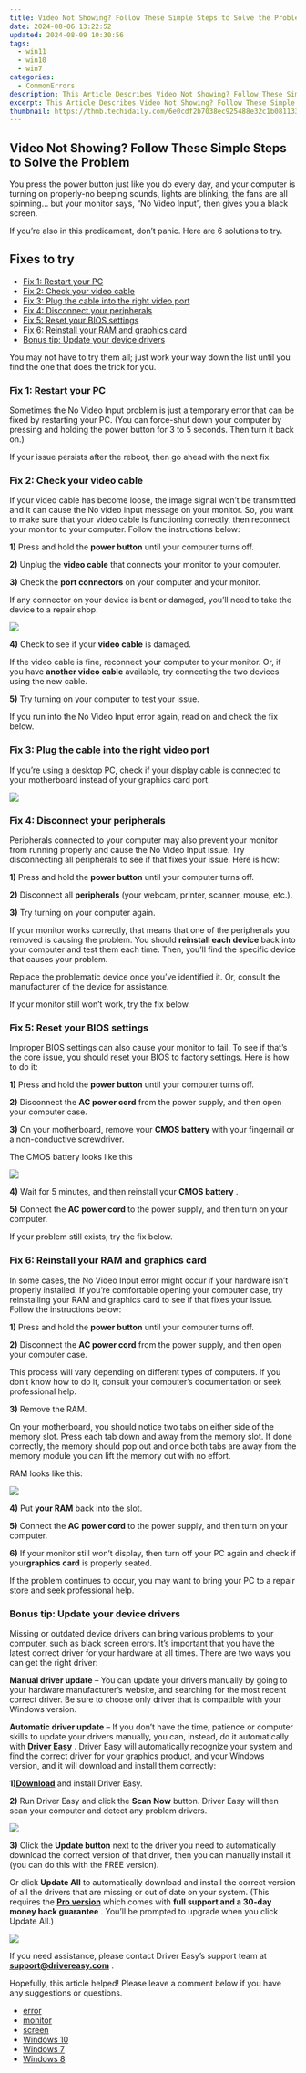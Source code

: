 ```yaml
---
title: Video Not Showing? Follow These Simple Steps to Solve the Problem!
date: 2024-08-06 13:22:52
updated: 2024-08-09 10:30:56
tags:
  - win11
  - win10
  - win7
categories:
  - CommonErrors
description: This Article Describes Video Not Showing? Follow These Simple Steps to Solve the Problem!
excerpt: This Article Describes Video Not Showing? Follow These Simple Steps to Solve the Problem!
thumbnail: https://thmb.techidaily.com/6e0cdf2b7038ec925488e32c1b0811331fe39479e79326e6be564a7361db8bbb.jpg
---
```


## Video Not Showing? Follow These Simple Steps to Solve the Problem

 You press the power button just like you do every day, and your computer is turning on properly-no beeping sounds, lights are blinking, the fans are all spinning… but your monitor says, “No Video Input”, then gives you a black screen.

 If you’re also in this predicament, don’t panic. Here are 6 solutions to try.

## Fixes to try

* [Fix 1: Restart your PC](#restart)
* [Fix 2: Check your video cable](#b)
* [Fix 3: Plug the cable into the right video port](#h-fix-3-plug-the-cable-into-the-right-video-port)
* [Fix 4: Disconnect your peripherals](#c)
* [Fix 5: Reset your BIOS settings](#d)
* [Fix 6: Reinstall your RAM and graphics card](#e)
* [Bonus tip: Update your device drivers](#f)

 You may not have to try them all; just work your way down the list until you find the one that does the trick for you.

### Fix 1: Restart your PC

 Sometimes the No Video Input problem is just a temporary error that can be fixed by restarting your PC. (You can force-shut down your computer by pressing and holding the power button for 3 to 5 seconds. Then turn it back on.)

If your issue persists after the reboot, then go ahead with the next fix.

### Fix 2: Check your video cable

 If your video cable has become loose, the image signal won’t be transmitted and it can cause the No video input message on your monitor. So, you want to make sure that your video cable is functioning correctly, then reconnect your monitor to your computer. Follow the instructions below:

**1)**  Press and hold the **power button** until your computer turns off.

**2)** Unplug the **video cable** that connects your monitor to your computer.

**3)** Check the **port connectors** on your computer and your monitor.

 If any connector on your device is bent or damaged, you’ll need to take the device to a repair shop.

![](https://images.drivereasy.com/wp-content/uploads/2019/10/analog-20871_640-1024x338.jpg)

**4)** Check to see if your **video cable** is damaged.

 If the video cable is fine, reconnect your computer to your monitor. Or, if you have **another video cable**  available, try connecting the two devices using the new cable.

**5)** Try turning on your computer to test your issue.

 If you run into the No Video Input error again, read on and check the fix below.

### Fix 3: Plug the cable into the right video port

 If you’re using a desktop PC, check if your display cable is connected to your motherboard instead of your graphics card port.

![](https://images.drivereasy.com/wp-content/uploads/2021/10/2021-10-29_14-18-28.jpg)

### Fix 4: Disconnect your peripherals

 Peripherals connected to your computer may also prevent your monitor from running properly and cause the No Video Input issue. Try disconnecting all peripherals to see if that fixes your issue. Here is how:

**1)**  Press and hold the **power button**  until your computer turns off.

**2)**  Disconnect all **peripherals**  (your webcam, printer, scanner, mouse, etc.).

**3)**  Try turning on your computer again.

 If your monitor works correctly, that means that one of the peripherals you removed is causing the problem. You should **reinstall each device** back into your computer and test them each time. Then, you’ll find the specific device that causes your problem.

 Replace the problematic device once you’ve identified it. Or, consult the manufacturer of the device for assistance.

If your monitor still won’t work, try the fix below.

### Fix 5: Reset your BIOS settings

 Improper BIOS settings can also cause your monitor to fail. To see if that’s the core issue, you should reset your BIOS to factory settings. Here is how to do it:

**1)** Press and hold the **power button** until your computer turns off.

**2)** Disconnect the **AC power cord** from the power supply, and then open your computer case.

**3)** On your motherboard, remove your **CMOS battery** with your fingernail or a non-conductive screwdriver.

The CMOS battery looks like this

![](https://images.drivereasy.com/wp-content/uploads/2019/10/image-176.jpg)

**4)**  Wait for 5 minutes, and then reinstall your **CMOS battery** .

**5)**  Connect the **AC power cord**  to the power supply, and then turn on your computer.

If your problem still exists, try the fix below.

### Fix 6: Reinstall your RAM and graphics card

 In some cases, the No Video Input error might occur if your hardware isn’t properly installed. If you’re comfortable opening your computer case, try reinstalling your RAM and graphics card to see if that fixes your issue. Follow the instructions below:

**1)**  Press and hold the **power button** until your computer turns off.

**2)**  Disconnect the **AC power cord** from the power supply, and then open your computer case.

 This process will vary depending on different types of computers. If you don’t know how to do it, consult your computer’s documentation or seek professional help.

**3)**  Remove the RAM.

 On your motherboard, you should notice two tabs on either side of the memory slot. Press each tab down and away from the memory slot. If done correctly, the memory should pop out and once both tabs are away from the memory module you can lift the memory out with no effort.

RAM looks like this:

![](https://images.drivereasy.com/wp-content/uploads/2019/10/computer-memory-857098_640-1024x381.jpg)

**4)** Put **your RAM** back into the slot.

**5)**  Connect the **AC power cord**  to the power supply, and then turn on your computer.

**6)** If your monitor still won’t display, then turn off your PC again and check if your**graphics card** is properly seated.

 If the problem continues to occur, you may want to bring your PC to a repair store and seek professional help.

### Bonus tip: Update your device drivers

 Missing or outdated device drivers can bring various problems to your computer, such as black screen errors. It’s important that you have the latest correct driver for your hardware at all times. There are two ways you can get the right driver:

**Manual driver update** – You can update your drivers manually by going to your hardware manufacturer’s website, and searching for the most recent correct driver. Be sure to choose only driver that is compatible with your Windows version.

**Automatic driver update** – If you don’t have the time, patience or computer skills to update your drivers manually, you can, instead, do it automatically with **[Driver Easy](https://tools.techidaily.com/drivereasy/download/)**  . Driver Easy will automatically recognize your system and find the correct driver for your graphics product, and your Windows version, and it will download and install them correctly:

 **1)[Download](https://tools.techidaily.com/drivereasy/download/)**  and install Driver Easy.

**2)** Run Driver Easy and click the **Scan Now** button. Driver Easy will then scan your computer and detect any problem drivers.

![](https://images.drivereasy.com/wp-content/uploads/2019/11/2019-11-22_10-40-48-2.jpg)

**3)** Click the **Update button** next to the driver you need to automatically download the correct version of that driver, then you can manually install it (you can do this with the FREE version).

 Or click **Update All** to automatically download and install the correct version of all the drivers that are missing or out of date on your system. (This requires the **[Pro version](https://tools.techidaily.com/drivereasy/download/)**  which comes with **full support and a 30-day money back guarantee** . You’ll be prompted to upgrade when you click Update All.)

![](https://images.drivereasy.com/wp-content/uploads/2019/11/2019-11-20_11-14-00-1.jpg)

 If you need assistance, please contact Driver Easy’s support team at [**support@drivereasy.com**](https://vapordna.pxf.io/vnbxna) .

 Hopefully, this article helped! Please leave a comment below if you have any suggestions or questions.

* [error](https://tools.techidaily.com/drivereasy/download/)
* [monitor](https://tools.techidaily.com/drivereasy/download/)
* [screen](https://tools.techidaily.com/drivereasy/download/)
* [Windows 10](https://tools.techidaily.com/drivereasy/download/)
* [Windows 7](https://tools.techidaily.com/drivereasy/download/)
* [Windows 8](https://tools.techidaily.com/drivereasy/download/)

<ins class="adsbygoogle"
     style="display:block"
     data-ad-format="autorelaxed"
     data-ad-client="ca-pub-7571918770474297"
     data-ad-slot="1223367746"></ins>



<ins class="adsbygoogle"
     style="display:block"
     data-ad-client="ca-pub-7571918770474297"
     data-ad-slot="8358498916"
     data-ad-format="auto"
     data-full-width-responsive="true"></ins>
